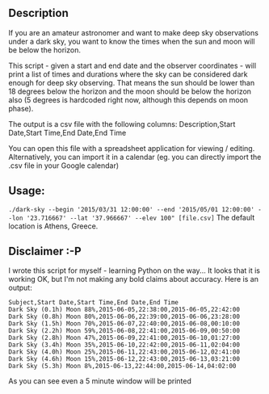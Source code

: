 ## Description
If you are an amateur astronomer and want to make deep sky observations under a dark sky, you want to know the times when the sun and moon will be below the horizon.

This script - given a start and end date and the observer coordinates - will print a list of times and durations where the sky can be considered dark enough for deep sky observing.
That means the sun should be lower than 18 degrees below the horizon and the moon should be below the horizon also (5 degrees is hardcoded right now, although this depends on moon phase).

The output is a csv file with the following columns:
Description,Start Date,Start Time,End Date,End Time

You can open this file with a spreadsheet application for viewing / editing.
Alternatively, you can import it in a calendar (eg. you can directly import the .csv file in your Google calendar)

## Usage:
`./dark-sky --begin '2015/03/31 12:00:00' --end '2015/05/01 12:00:00' --lon '23.716667' --lat '37.966667' --elev 100" [file.csv]`
The default location is Athens, Greece.


## Disclaimer :-P
I wrote this script for myself - learning Python on the way...
It looks that it is working OK, but I'm not making any bold claims about accuracy.
Here is an output:
```
Subject,Start Date,Start Time,End Date,End Time
Dark Sky (0.1h) Moon 88%,2015-06-05,22:38:00,2015-06-05,22:42:00
Dark Sky (0.8h) Moon 80%,2015-06-06,22:39:00,2015-06-06,23:28:00
Dark Sky (1.5h) Moon 70%,2015-06-07,22:40:00,2015-06-08,00:10:00
Dark Sky (2.2h) Moon 59%,2015-06-08,22:41:00,2015-06-09,00:50:00
Dark Sky (2.8h) Moon 47%,2015-06-09,22:41:00,2015-06-10,01:27:00
Dark Sky (3.4h) Moon 35%,2015-06-10,22:42:00,2015-06-11,02:04:00
Dark Sky (4.0h) Moon 25%,2015-06-11,22:43:00,2015-06-12,02:41:00
Dark Sky (4.6h) Moon 15%,2015-06-12,22:43:00,2015-06-13,03:21:00
Dark Sky (5.3h) Moon 8%,2015-06-13,22:44:00,2015-06-14,04:02:00
```

As you can see even a 5 minute window will be printed

